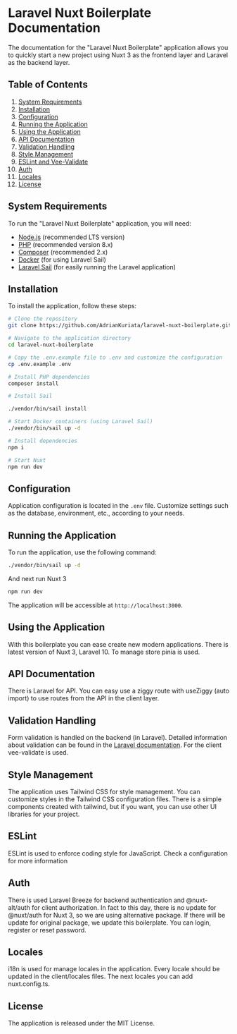 # Laravel Nuxt Boilerplate Documentation

The documentation for the "Laravel Nuxt Boilerplate" application allows you to quickly start a new project using Nuxt 3 as the frontend layer and Laravel as the backend layer.

## Table of Contents

1. [System Requirements](#system-requirements)
2. [Installation](#installation)
3. [Configuration](#configuration)
4. [Running the Application](#running-the-application)
5. [Using the Application](#using-the-application)
6. [API Documentation](#api-documentation)
7. [Validation Handling](#validation-handling)
8. [Style Management](#style-management)
9. [ESLint and Vee-Validate](#eslint-and-vee-validate)
10. [Auth](#auth)
11. [Locales](#locales)
12. [License](#license)

## System Requirements

To run the "Laravel Nuxt Boilerplate" application, you will need:

- [Node.js](https://nodejs.org) (recommended LTS version)
- [PHP](https://www.php.net) (recommended version 8.x)
- [Composer](https://getcomposer.org) (recommended 2.x)
- [Docker](https://www.docker.com) (for using Laravel Sail)
- [Laravel Sail](https://laravel.com/docs/8.x/sail) (for easily running the Laravel application)

## Installation

To install the application, follow these steps:

```bash
# Clone the repository
git clone https://github.com/AdrianKuriata/laravel-nuxt-boilerplate.git

# Navigate to the application directory
cd laravel-nuxt-boilerplate

# Copy the .env.example file to .env and customize the configuration
cp .env.example .env

# Install PHP dependencies
composer install

# Install Sail

./vendor/bin/sail install

# Start Docker containers (using Laravel Sail)
./vendor/bin/sail up -d

# Install dependencies
npm i

# Start Nuxt
npm run dev
```

## Configuration

Application configuration is located in the `.env` file. Customize settings such as the database, environment, etc., according to your needs.

## Running the Application

To run the application, use the following command:

```bash
./vendor/bin/sail up -d
```

And next run Nuxt 3
```bash
npm run dev
```

The application will be accessible at `http://localhost:3000`.

## Using the Application

With this boilerplate you can ease create new modern applications. There is latest version of Nuxt 3, Laravel 10. To manage store pinia is used.

## API Documentation

There is Laravel for API. You can easy use a ziggy route with useZiggy (auto import) to use routes from the API in the client layer.

## Validation Handling

Form validation is handled on the backend (in Laravel). Detailed information about validation can be found in the [Laravel documentation](https://laravel.com/docs/8.x/validation). For the client vee-validate is used.

## Style Management

The application uses Tailwind CSS for style management. You can customize styles in the Tailwind CSS configuration files. There is a simple components created with tailwind, but if you want, you can use other UI libraries for your project.

## ESLint

ESLint is used to enforce coding style for JavaScript. Check a configuration for more information

## Auth

There is used Laravel Breeze for backend authentication and @nuxt-alt/auth for client authorization. In fact to this day, there is no update for @nuxt/auth for Nuxt 3, so we are using alternative package. If there will be update for original package, we update this boilerplate. You can login, register or reset password.

## Locales

i18n is used for manage locales in the application. Every locale should be updated in the client/locales files. The next locales you can add nuxt.config.ts.

## License

The application is released under the MIT License.
